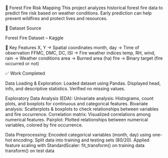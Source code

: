🌲 Forest Fire Risk Mapping
This project analyzes historical forest fire data to predict fire risk based on weather conditions. Early prediction can help prevent wildfires and protect lives and resources.

📂 Dataset Source

Forest Fire Dataset – Kaggle

🔑 Key Features
X, Y → Spatial coordinates
month, day → Time of observation
FFMC, DMC, DC, ISI → Fire weather indices
temp, RH, wind, rain → Weather conditions
area → Burned area (ha)
fire → Binary target (fire occurred or not)

✅ Work Completed

Data Loading & Exploration:
Loaded dataset using Pandas.
Displayed head, info, and descriptive statistics.
Verified no missing values.

Exploratory Data Analysis (EDA):
Univariate analysis: Histograms, count plots, and boxplots for continuous and categorical features.
Bivariate analysis: Scatterplots & boxplots to check relationships between variables and fire occurrence.
Correlation matrix: Visualized correlations among numerical features.
Pairplot: Plotted relationships between numerical variables, colored by fire occurrence.

Data Preprocessing:
Encoded categorical variables (month, day) using one-hot encoding.
Split data into training and testing sets (80/20).
Applied feature scaling with StandardScaler:
fit_transform() on training data
transform() on test data
